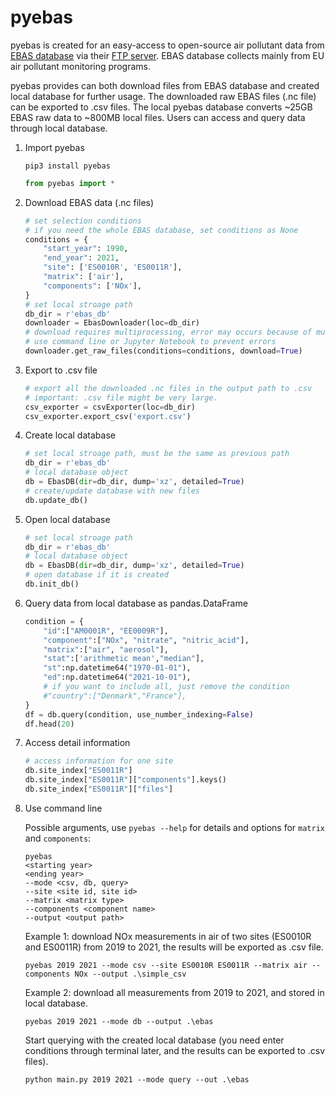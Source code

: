 # pyebas
pyebas is created for an easy-access to open-source air pollutant data from [EBAS database](http://ebas.nilu.no/) via their [FTP server](https://thredds.nilu.no/thredds/catalog/ebas/catalog.html). EBAS database collects mainly from EU air pollutant monitoring programs.

pyebas provides can both download files from EBAS database and created local database for further usage. The downloaded raw EBAS files (.nc file) can be exported to .csv files. The local pyebas database converts ~25GB EBAS raw data to ~800MB local files. Users can access and query data through local database.



1. Import pyebas

   ~~~shell
   pip3 install pyebas
   ~~~

   ~~~python
   from pyebas import *
   ~~~

2. Download EBAS data (.nc files)

   ~~~python
   # set selection conditions
   # if you need the whole EBAS database, set conditions as None
   conditions = {
       "start_year": 1990,
       "end_year": 2021,
       "site": ['ES0010R', 'ES0011R'],
       "matrix": ['air'],
       "components": ['NOx'],
   }
   # set local stroage path
   db_dir = r'ebas_db'
   downloader = EbasDownloader(loc=db_dir)
   # download requires multiprocessing, error may occurs because of multiprocessing
   # use command line or Jupyter Notebook to prevent errors
   downloader.get_raw_files(conditions=conditions, download=True)
   ~~~

3. Export to .csv file

   ~~~python
   # export all the downloaded .nc files in the output path to .csv 
   # important: .csv file might be very large.
   csv_exporter = csvExporter(loc=db_dir)
   csv_exporter.export_csv('export.csv')
   ~~~

4. Create local database

   ~~~python
   # set local stroage path, must be the same as previous path
   db_dir = r'ebas_db'
   # local database object
   db = EbasDB(dir=db_dir, dump='xz', detailed=True)
   # create/update database with new files
   db.update_db()
   ~~~

5. Open local database

   ~~~python
   # set local stroage path
   db_dir = r'ebas_db'
   # local database object
   db = EbasDB(dir=db_dir, dump='xz', detailed=True)
   # open database if it is created
   db.init_db()
   ~~~

6. Query data from local database as pandas.DataFrame

   ~~~python
   condition = {
       "id":["AM0001R", "EE0009R"],
       "component":["NOx", "nitrate", "nitric_acid"],
       "matrix":["air", "aerosol"],
       "stat":['arithmetic mean',"median"],
       "st":np.datetime64("1970-01-01"),
       "ed":np.datetime64("2021-10-01"),
       # if you want to include all, just remove the condition
       #"country":["Denmark","France"],
   }
   df = db.query(condition, use_number_indexing=False)
   df.head(20)
   ~~~

7. Access detail information

   ~~~python
   # access information for one site
   db.site_index["ES0011R"]
   db.site_index["ES0011R"]["components"].keys()
   db.site_index["ES0011R"]["files"]
   ~~~

8. Use command line

   Possible arguments, use `pyebas --help` for details and options for `matrix` and `components`: 

   ~~~shell
   pyebas 
   <starting year> 
   <ending year> 
   --mode <csv, db, query> 
   --site <site id, site id> 
   --matrix <matrix type> 
   --components <component name> 
   --output <output path>
   ~~~

   Example 1: download NOx measurements in air of two sites (ES0010R and ES0011R) from 2019 to 2021, the results will be exported as .csv file.

   ~~~shell
   pyebas 2019 2021 --mode csv --site ES0010R ES0011R --matrix air --components NOx --output .\simple_csv
   ~~~

   Example 2: download all measurements from 2019 to 2021, and stored in local database. 

   ~~~shell
   pyebas 2019 2021 --mode db --output .\ebas
   ~~~

   Start querying with the created local database (you need enter conditions through terminal later, and the results can be exported to .csv files).

   ~~~shell
   python main.py 2019 2021 --mode query --out .\ebas
   ~~~

   

